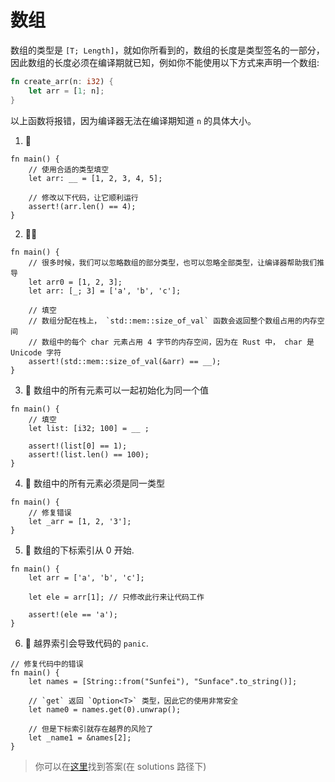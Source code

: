 # 数组

数组的类型是 `[T; Length]`，就如你所看到的，数组的长度是类型签名的一部分，因此数组的长度必须在编译期就已知，例如你不能使用以下方式来声明一个数组:

```rust
fn create_arr(n: i32) {
    let arr = [1; n];
}
```

以上函数将报错，因为编译器无法在编译期知道 `n` 的具体大小。

1. 🌟

```rust,editable
fn main() {
    // 使用合适的类型填空
    let arr: __ = [1, 2, 3, 4, 5];

    // 修改以下代码，让它顺利运行
    assert!(arr.len() == 4);
}
```

2. 🌟🌟

```rust,editable
fn main() {
    // 很多时候，我们可以忽略数组的部分类型，也可以忽略全部类型，让编译器帮助我们推导
    let arr0 = [1, 2, 3];
    let arr: [_; 3] = ['a', 'b', 'c'];

    // 填空
    // 数组分配在栈上， `std::mem::size_of_val` 函数会返回整个数组占用的内存空间
    // 数组中的每个 char 元素占用 4 字节的内存空间，因为在 Rust 中， char 是 Unicode 字符
    assert!(std::mem::size_of_val(&arr) == __);
}
```

3. 🌟 数组中的所有元素可以一起初始化为同一个值

```rust,editable
fn main() {
    // 填空
    let list: [i32; 100] = __ ;

    assert!(list[0] == 1);
    assert!(list.len() == 100);
}
```

4. 🌟 数组中的所有元素必须是同一类型

```rust,editable
fn main() {
    // 修复错误
    let _arr = [1, 2, '3'];
}
```

5. 🌟 数组的下标索引从 0 开始.

```rust,editable
fn main() {
    let arr = ['a', 'b', 'c'];

    let ele = arr[1]; // 只修改此行来让代码工作

    assert!(ele == 'a');
}
```

6. 🌟 越界索引会导致代码的 `panic`.

```rust,editable
// 修复代码中的错误
fn main() {
    let names = [String::from("Sunfei"), "Sunface".to_string()];

    // `get` 返回 `Option<T>` 类型，因此它的使用非常安全
    let name0 = names.get(0).unwrap();

    // 但是下标索引就存在越界的风险了
    let _name1 = &names[2];
}
```

> 你可以在[这里](https://github.com/sunface/rust-by-practice/blob/master/solutions/compound-types/array.md)找到答案(在 solutions 路径下)
